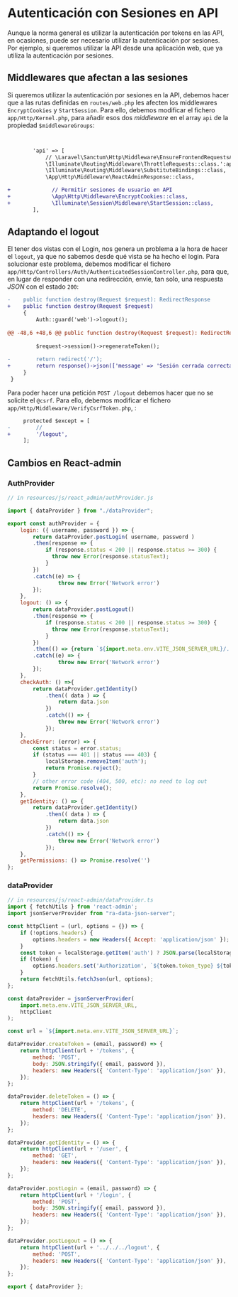 # Autenticación con Sesiones en API

Aunque la norma general es utilizar la autenticación por tokens en las API, en ocasiones, puede ser necesario utilizar la autenticación por sesiones. Por ejemplo, si queremos utilizar la API desde una aplicación web, que ya utiliza la autenticación por sesiones.

## Middlewares que afectan a las sesiones

Si queremos utilizar la autenticación por sesiones en la API, debemos hacer que a las rutas definidas en `routes/web.php` les afecten los middlewares `EncryptCookies` y `StartSession`. Para ello, debemos modificar el fichero `app/Http/Kernel.php`, para añadir esos dos _middleware_ en el array `api` de la propiedad `$middlewareGroups`:

```diff


        'api' => [
            // \Laravel\Sanctum\Http\Middleware\EnsureFrontendRequestsAreStateful::class,
            \Illuminate\Routing\Middleware\ThrottleRequests::class.':api',
            \Illuminate\Routing\Middleware\SubstituteBindings::class,
            \App\Http\Middleware\ReactAdminResponse::class,

+             // Permitir sesiones de usuario en API
+             \App\Http\Middleware\EncryptCookies::class,
+             \Illuminate\Session\Middleware\StartSession::class,
        ],
```

## Adaptando el logout

El tener dos vistas con el Login, nos genera un problema a la hora de hacer el `logout`, ya que no sabemos desde qué vista se ha hecho el login. Para solucionar este problema, debemos modificar el fichero `app/Http/Controllers/Auth/AuthenticatedSessionController.php`, para que, en lugar de responder con una redirección, envíe, tan solo, una respuesta _JSON_ con el estado `200`:

```diff
-    public function destroy(Request $request): RedirectResponse
+    public function destroy(Request $request)
     {
         Auth::guard('web')->logout();
 
@@ -48,6 +48,6 @@ public function destroy(Request $request): RedirectResponse
 
         $request->session()->regenerateToken();
 
-        return redirect('/');
+        return response()->json(['message' => 'Sesión cerrada correctamente']);
     }
 }
```

Para poder hacer una petición `POST /logout` debemos hacer que no se solicite el `@csrf`. Para ello, debemos modificar el fichero `app/Http/Middleware/VerifyCsrfToken.php`, :

```diff
     protected $except = [
-        //
+        '/logout',
     ];
```

## Cambios en React-admin

### AuthProvider

```javascript
// in resources/js/react_admin/authProvider.js

import { dataProvider } from "./dataProvider";

export const authProvider = {
    login: ({ username, password }) => {
        return dataProvider.postLogin( username, password )
        .then(response => {
            if (response.status < 200 || response.status >= 300) {
              throw new Error(response.statusText);
            }
        })
        .catch((e) => {
                throw new Error('Network error')
        });
    },
    logout: () => {
        return dataProvider.postLogout()
        .then(response => {
            if (response.status < 200 || response.status >= 300) {
              throw new Error(response.statusText);
            }
        })
        .then(() => {return `${import.meta.env.VITE_JSON_SERVER_URL}/../../`})
        .catch((e) => {
                throw new Error('Network error')
        });
    },
    checkAuth: () =>{
        return dataProvider.getIdentity()
            .then(( data ) => {
                return data.json
            })
            .catch(() => {
                throw new Error('Network error')
            });
    },
    checkError: (error) => {
        const status = error.status;
        if (status === 401 || status === 403) {
            localStorage.removeItem('auth');
            return Promise.reject();
        }
        // other error code (404, 500, etc): no need to log out
        return Promise.resolve();
    },
    getIdentity: () => {
        return dataProvider.getIdentity()
            .then(( data ) => {
                return data.json
            })
            .catch(() => {
                throw new Error('Network error')
            });
    },
    getPermissions: () => Promise.resolve('')
};
```

### dataProvider

```javascript
// in resources/js/react-admin/dataProvider.ts
import { fetchUtils } from 'react-admin';
import jsonServerProvider from "ra-data-json-server";

const httpClient = (url, options = {}) => {
    if (!options.headers) {
        options.headers = new Headers({ Accept: 'application/json' });
    }
    const token = localStorage.getItem('auth') ? JSON.parse(localStorage.getItem('auth')) : undefined
    if (token) {
        options.headers.set('Authorization', `${token.token_type} ${token.access_token}`);
    }
    return fetchUtils.fetchJson(url, options);
};

const dataProvider = jsonServerProvider(
    import.meta.env.VITE_JSON_SERVER_URL,
    httpClient
);

const url = `${import.meta.env.VITE_JSON_SERVER_URL}`;

dataProvider.createToken = (email, password) => {
    return httpClient(url + '/tokens', {
        method: 'POST',
        body: JSON.stringify({ email, password }),
        headers: new Headers({ 'Content-Type': 'application/json' }),
    });
};

dataProvider.deleteToken = () => {
    return httpClient(url + '/tokens', {
        method: 'DELETE',
        headers: new Headers({ 'Content-Type': 'application/json' }),
    });
};

dataProvider.getIdentity = () => {
    return httpClient(url + '/user', {
        method: 'GET',
        headers: new Headers({ 'Content-Type': 'application/json' }),
    });
};

dataProvider.postLogin = (email, password) => {
    return httpClient(url + '/login', {
        method: 'POST',
        body: JSON.stringify({ email, password }),
        headers: new Headers({ 'Content-Type': 'application/json' }),
    });
};

dataProvider.postLogout = () => {
    return httpClient(url + '../../../logout', {
        method: 'POST',
        headers: new Headers({ 'Content-Type': 'application/json' }),
    });
};

export { dataProvider };
```